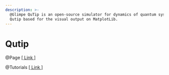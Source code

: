 ```yaml
---
description: >-
  @Glimpe QuTip is an open-source simulator for dynamics of quantum system.
  Qutip based for the visual output on MatplotLib.
---
```


# Qutip

@Page [\[ Link \]](https://qutip.org/)

@Tutorials [\[ Link \]](https://qutip.org/tutorials.html)

